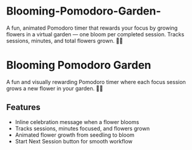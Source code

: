 # Blooming-Pomodoro-Garden-
A fun, animated Pomodoro timer that rewards your focus by growing flowers in a virtual garden — one bloom per completed session. Tracks sessions, minutes, and total flowers grown. 🌱🌸
# Blooming Pomodoro Garden

A fun and visually rewarding Pomodoro timer where each focus session grows a new flower in your garden. 🌱🌸

## Features
- Inline celebration message when a flower blooms
- Tracks sessions, minutes focused, and flowers grown
- Animated flower growth from seedling to bloom
- Start Next Session button for smooth workflow
